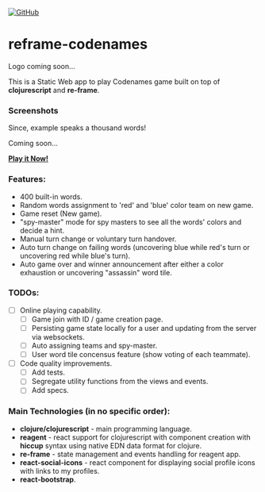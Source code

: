 [![GitHub](https://img.shields.io/github/license/lprakashv/reframe-codenames?style=flat-square)](LICENSE)

# reframe-codenames

Logo coming soon...

This is a Static Web app to play Codenames game built on top of **clojurescript** and **re-frame**.

### Screenshots
Since, example speaks a thousand words!

Coming soon...

[**Play it Now!**](https://lprakashv.github.io/reframe-codenames/)

### Features:
* 400 built-in words.
* Random words assignment to 'red' and 'blue' color team on new game.
* Game reset (New game).
* "spy-master" mode for spy masters to see all the words' colors and decide a hint.
* Manual turn change or voluntary turn handover.
* Auto turn change on failing words (uncovering blue while red's turn or uncovering red while blue's turn).
* Auto game over and winner announcement after either a color exhaustion or uncovering "assassin" word tile.

### TODOs:
- [ ] Online playing capability.
    - [ ] Game join with ID / game creation page.
    - [ ] Persisting game state locally for a user and updating from the server via websockets.
    - [ ] Auto assigning teams and spy-master.
    - [ ] User word tile concensus feature (show voting of each teammate). 
- [ ] Code quality improvements.
    - [ ] Add tests.
    - [ ] Segregate utility functions from the views and events.
    - [ ] Add specs.

### Main Technologies (in no specific order):
* **clojure/clojurescript** - main programming language.
* **reagent** - react support for clojurescript with component creation with **hiccup** syntax using native EDN data format for clojure.
* **re-frame** - state management and events handling for reagent app.
* **react-social-icons** - react component for displaying social profile icons with links to my profiles.
* **react-bootstrap**.
